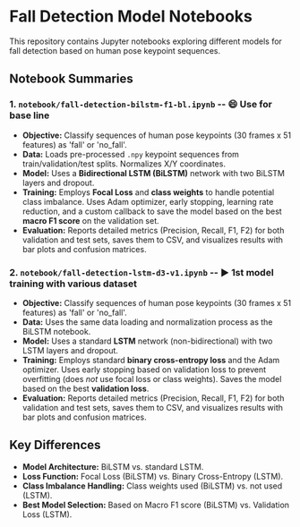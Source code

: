 # Fall Detection Model Notebooks

This repository contains Jupyter notebooks exploring different models for fall detection based on human pose keypoint sequences.

## Notebook Summaries

### 1. `notebook/fall-detection-bilstm-f1-bl.ipynb` -- 😄 Use for base line

*   **Objective:** Classify sequences of human pose keypoints (30 frames x 51 features) as 'fall' or 'no_fall'.
*   **Data:** Loads pre-processed `.npy` keypoint sequences from train/validation/test splits. Normalizes X/Y coordinates.
*   **Model:** Uses a **Bidirectional LSTM (BiLSTM)** network with two BiLSTM layers and dropout.
*   **Training:** Employs **Focal Loss** and **class weights** to handle potential class imbalance. Uses Adam optimizer, early stopping, learning rate reduction, and a custom callback to save the model based on the best **macro F1 score** on the validation set.
*   **Evaluation:** Reports detailed metrics (Precision, Recall, F1, F2) for both validation and test sets, saves them to CSV, and visualizes results with bar plots and confusion matrices.

### 2. `notebook/fall-detection-lstm-d3-v1.ipynb` -- ▶️ 1st model training with various dataset

*   **Objective:** Classify sequences of human pose keypoints (30 frames x 51 features) as 'fall' or 'no_fall'.
*   **Data:** Uses the same data loading and normalization process as the BiLSTM notebook.
*   **Model:** Uses a standard **LSTM** network (non-bidirectional) with two LSTM layers and dropout.
*   **Training:** Employs standard **binary cross-entropy loss** and the Adam optimizer. Uses early stopping based on validation loss to prevent overfitting (does *not* use focal loss or class weights). Saves the model based on the best **validation loss**.
*   **Evaluation:** Reports detailed metrics (Precision, Recall, F1, F2) for both validation and test sets, saves them to CSV, and visualizes results with bar plots and confusion matrices.

## Key Differences

*   **Model Architecture:** BiLSTM vs. standard LSTM.
*   **Loss Function:** Focal Loss (BiLSTM) vs. Binary Cross-Entropy (LSTM).
*   **Class Imbalance Handling:** Class weights used (BiLSTM) vs. not used (LSTM).
*   **Best Model Selection:** Based on Macro F1 score (BiLSTM) vs. Validation Loss (LSTM).
